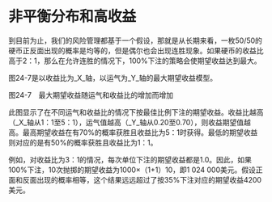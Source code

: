 # 非平衡分布和高收益

到目前为止，我们的风险管理都基于一个假设，那就是从长期来看，一枚50/50的硬币正反面出现的概率是均等的，但是偶尔也会出现连胜现象。如果硬币的收益比高于2：1，那么在允许连胜的情况下，100%下注的策略会使期望收益达到最大。

图24-7是以收益比为_X_轴，以运气为_Y_轴的最大期望收益模型。

[](http://popImage?src='../Images/579-1.jpg')

图24-7　最大期望收益随运气和收益比的增加而增加

此图显示了在不同运气和收益比的情况下按最佳比例下注的期望收益。收益比越高（_X_轴从1：1至5：1），运气值越高（_Y_轴从0.20至0.70），则收益期望值越高。最高期望收益在有70%的概率获胜且收益比为5：1时获得。最低的期望收益则对应的是有50%的概率获胜且收益比为1：1。

例如，对收益比为3：1的情况，每次单位下注的期望收益都是1.0。因此，如果100%下注，10次抛掷的期望收益为1000×（1+1）10，即1 024 000美元。假设正面和反面出现的概率相等，这个结果远远超过了按35%下注对应的期望收益4200美元。
